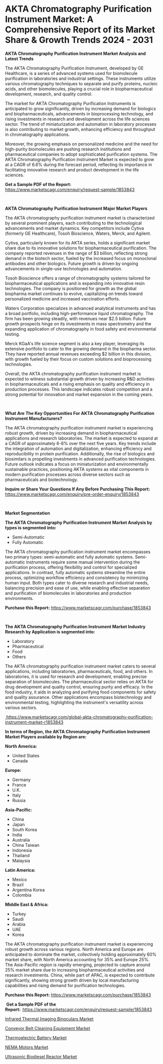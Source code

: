 <p><h1>AKTA Chromatography Purification Instrument Market: A Comprehensive Report of its Market Share & Growth Trends 2024 - 2031</h1></p><p><strong>AKTA Chromatography Purification Instrument Market Analysis and Latest Trends</strong></p>
<p><p>The AKTA Chromatography Purification Instrument, developed by GE Healthcare, is a series of advanced systems used for biomolecule purification in laboratories and industrial settings. These instruments utilize various chromatography techniques to separate and purify proteins, nucleic acids, and other biomolecules, playing a crucial role in biopharmaceutical development, research, and quality control. </p><p>The market for AKTA Chromatography Purification Instruments is anticipated to grow significantly, driven by increasing demand for biologics and biopharmaceuticals, advancements in bioprocessing technology, and rising investments in research and development across the life sciences sector. The trend of miniaturization and automation in laboratory processes is also contributing to market growth, enhancing efficiency and throughput in chromatography applications. </p><p>Moreover, the growing emphasis on personalized medicine and the need for high-purity biomolecules are pushing research institutions and pharmaceutical companies to adopt sophisticated purification systems. The AKTA Chromatography Purification Instrument Market is expected to grow at a CAGR of 6.6% during the forecast period, reflecting its importance in facilitating innovative research and product development in the life sciences.</p></p>
<p><strong>Get a Sample PDF of the Report:&nbsp;</strong> <a href="https://www.marketscagr.com/enquiry/request-sample/1853843?utm_campaign=1615&utm_medium=2&utm_source=Github&utm_content=ia&utm_term=20102024&utm_id=akta-chromatography-purification-instrument">https://www.marketscagr.com/enquiry/request-sample/1853843</a></p>
<p>&nbsp;</p>
<p><strong>AKTA Chromatography Purification Instrument Major Market Players</strong></p>
<p><p>The AKTA chromatography purification instrument market is characterized by several prominent players, each contributing to the technological advancements and market dynamics. Key competitors include Cytiva (formerly GE Healthcare), Tosoh Bioscience, Waters, Merck, and Agilent.</p><p>Cytiva, particularly known for its AKTA series, holds a significant market share due to its innovative solutions for biopharmaceutical purification. The company reported revenues in the range of $3 billion, reflecting strong demand in the biotech sector, fueled by the increased focus on monoclonal antibodies and other biologics. Future growth is driven by ongoing advancements in single-use technologies and automation.</p><p>Tosoh Bioscience offers a range of chromatography systems tailored for biopharmaceutical applications and is expanding into innovative resin technologies. The company is positioned for growth as the global biopharma market continues to evolve, capitalizing on trends toward personalized medicine and increased vaccination efforts.</p><p>Waters Corporation specializes in advanced analytical instruments and has a broad portfolio, including high-performance liquid chromatography. The firm has been growing steadily, with revenues near $2.5 billion. Future growth prospects hinge on its investments in mass spectrometry and the expanding application of chromatography in food safety and environmental testing.</p><p>Merck KGaA's life science segment is also a key player, leveraging its extensive portfolio to cater to the growing demand in the biopharma sector. They have reported annual revenues exceeding $2 billion in this division, with growth fueled by their focus on custom solutions and bioprocessing technologies.</p><p>Overall, the AKTA chromatography purification instrument market is expected to witness substantial growth driven by increasing R&D activities in biopharmaceuticals and a rising emphasis on quality and efficiency in production processes. This landscape indicates robust competition and a strong potential for innovation and market expansion in the coming years.</p></p>
<p>&nbsp;</p>
<p><strong>What Are The Key Opportunities For AKTA Chromatography Purification Instrument Manufacturers?</strong></p>
<p><p>The AKTA chromatography purification instrument market is experiencing robust growth, driven by increasing demand in biopharmaceutical applications and research laboratories. The market is expected to expand at a CAGR of approximately 6-8% over the next five years. Key trends include the integration of automation and digitalization, enhancing efficiency and reproducibility in protein purification. Additionally, the rise of biologics and biosimilars is propelling investments in advanced purification technologies. Future outlook indicates a focus on miniaturization and environmentally sustainable practices, positioning AKTA systems as vital components in modern purification processes across diverse sectors such as pharmaceuticals and biotechnology.</p></p>
<p><strong>Inquire or Share Your Questions If Any Before Purchasing This Report:</strong> <a href="https://www.marketscagr.com/enquiry/pre-order-enquiry/1853843?utm_campaign=1615&utm_medium=2&utm_source=Github&utm_content=ia&utm_term=20102024&utm_id=akta-chromatography-purification-instrument">https://www.marketscagr.com/enquiry/pre-order-enquiry/1853843</a></p>
<p>&nbsp;</p>
<p><strong>Market Segmentation</strong></p>
<p><strong>The AKTA Chromatography Purification Instrument Market Analysis by types is segmented into:</strong></p>
<p><ul><li>Semi-Automatic</li><li>Fully Automatic</li></ul></p>
<p><p>The AKTA chromatography purification instrument market encompasses two primary types: semi-automatic and fully automatic systems. Semi-automatic instruments require some manual intervention during the purification process, offering flexibility and control for specialized applications. In contrast, fully automatic systems streamline the entire process, optimizing workflow efficiency and consistency by minimizing human input. Both types cater to diverse research and industrial needs, balancing precision and ease of use, while enabling effective separation and purification of biomolecules in laboratories and production environments.</p></p>
<p><strong>Purchase this Report:&nbsp;</strong><a href="https://www.marketscagr.com/purchase/1853843?utm_campaign=1615&utm_medium=2&utm_source=Github&utm_content=ia&utm_term=20102024&utm_id=akta-chromatography-purification-instrument">https://www.marketscagr.com/purchase/1853843</a></p>
<p>&nbsp;</p>
<p><strong>The AKTA Chromatography Purification Instrument Market Industry Research by Application is segmented into:</strong></p>
<p><ul><li>Laboratory</li><li>Pharmaceutical</li><li>Food</li><li>Others</li></ul></p>
<p><p>The AKTA chromatography purification instrument market caters to several applications, including laboratories, pharmaceuticals, food, and others. In laboratories, it is used for research and development, enabling precise separation of biomolecules. The pharmaceutical sector relies on AKTA for drug development and quality control, ensuring purity and efficacy. In the food industry, it aids in analyzing and purifying food components for safety and quality assurance. Other applications encompass biotechnology and environmental testing, highlighting the instrument's versatility across various sectors.</p></p>
<p><a href="https://www.marketscagr.com/global-akta-chromatography-purification-instrument-market-r1853843?utm_campaign=1615&utm_medium=2&utm_source=Github&utm_content=ia&utm_term=20102024&utm_id=akta-chromatography-purification-instrument">&nbsp;https://www.marketscagr.com/global-akta-chromatography-purification-instrument-market-r1853843</a></p>
<p><strong>In terms of Region, the AKTA Chromatography Purification Instrument Market Players available by Region are:</strong></p>
<p>
    <p> <strong> North America: </strong>
        <ul>
            <li>United States</li>
            <li>Canada</li>
        </ul>
        </p> 
    <p> <strong> Europe: </strong>
        <ul>
            <li>Germany</li>
            <li>France</li>
            <li>U.K.</li>
            <li>Italy</li>
            <li>Russia</li>
        </ul>
        </p> 
    <p> <strong> Asia-Pacific: </strong>
        <ul>
            <li>China</li>
            <li>Japan</li>
            <li>South Korea</li>
            <li>India</li>
            <li>Australia</li>
            <li>China Taiwan</li>
            <li>Indonesia</li>
            <li>Thailand</li>
            <li>Malaysia</li>
        </ul>
        </p> 
    <p> <strong> Latin America: </strong>
        <ul>
            <li>Mexico</li>
            <li>Brazil</li>
            <li>Argentina Korea</li>
            <li>Colombia</li>
        </ul>
        </p> 
    <p> <strong> Middle East & Africa: </strong>
        <ul>
            <li>Turkey</li>
            <li>Saudi</li>
            <li>Arabia</li>
            <li>UAE</li>
            <li>Korea</li>
        </ul>
    </p>
    </p>
<p><p>The AKTA chromatography purification instrument market is experiencing robust growth across various regions. North America and Europe are anticipated to dominate the market, collectively holding approximately 60% market share, with North America accounting for 35% and Europe 25%. The Asia-Pacific region is rapidly emerging, projected to capture around 25% market share due to increasing biopharmaceutical activities and research investments. China, while part of APAC, is expected to contribute significantly, showing strong growth driven by local manufacturing capabilities and rising demand for purification technologies.</p></p>
<p><strong>Purchase this Report: </strong><a href="https://www.marketscagr.com/purchase/1853843?utm_campaign=1615&utm_medium=2&utm_source=Github&utm_content=ia&utm_term=20102024&utm_id=akta-chromatography-purification-instrument">https://www.marketscagr.com/purchase/1853843</a></p>
<p>&nbsp;<strong>Get a Sample PDF of the Report:&nbsp;&nbsp;</strong><a href="https://www.marketscagr.com/enquiry/request-sample/1853843?utm_campaign=1615&utm_medium=2&utm_source=Github&utm_content=ia&utm_term=20102024&utm_id=akta-chromatography-purification-instrument">https://www.marketscagr.com/enquiry/request-sample/1853843</a></p>
<p><strong></strong></p>
<p><p><a href="https://www.linkedin.com/pulse/infrared-thermal-imaging-binoculars-market-penetration-upwfe?utm_campaign=1615&utm_medium=2&utm_source=Github&utm_content=ia&utm_term=20102024&utm_id=akta-chromatography-purification-instrument">Infrared Thermal Imaging Binoculars Market</a></p><p><a href="https://www.linkedin.com/pulse/conveyor-belt-cleaning-equipment-industry-insights-report-elm8e?utm_campaign=1615&utm_medium=2&utm_source=Github&utm_content=ia&utm_term=20102024&utm_id=akta-chromatography-purification-instrument">Conveyor Belt Cleaning Equipment Market</a></p><p><a href="https://www.linkedin.com/pulse/global-thermoelectric-battery-market-trends-forecasts-strategic-q823e?utm_campaign=1615&utm_medium=2&utm_source=Github&utm_content=ia&utm_term=20102024&utm_id=akta-chromatography-purification-instrument">Thermoelectric Battery Market</a></p><p><a href="https://www.linkedin.com/pulse/market-leaders-laggards-global-nema-motors-trends-wqdye?utm_campaign=1615&utm_medium=2&utm_source=Github&utm_content=ia&utm_term=20102024&utm_id=akta-chromatography-purification-instrument">NEMA Motors Market</a></p><p><a href="https://www.linkedin.com/pulse/ultrasonic-biodiesel-reactor-market-outlook-current-assessment-dy8oe?utm_campaign=1615&utm_medium=2&utm_source=Github&utm_content=ia&utm_term=20102024&utm_id=akta-chromatography-purification-instrument">Ultrasonic Biodiesel Reactor Market</a></p></p>